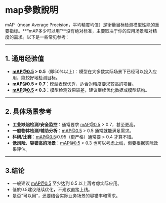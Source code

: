 # map參數說明

mAP（mean Average Precision，平均精度均值）是衡量目标检测模型性能的重要指标。**“mAP多少可以用”**没有绝对标准，主要取决于你的应用场景和对精度的需求。以下是一些常见参考：

---

## 1. 通用经验值

- **mAP@0.5 > 0.5**（即50%以上）：模型在大多数实际场景下已经可以投入应用，能较好地检测目标。
- **mAP@0.5 > 0.7**：模型表现优秀，适合对精度要求较高的项目。
- **mAP@0.5 < 0.3**：模型检测效果较差，建议继续优化数据或模型结构。

---

## 2. 具体场景参考

- **工业缺陷检测/安全监控**：通常要求 mAP@0.5 > 0.7，甚至更高。
- **一般物体检测/辅助分析**：mAP@0.5 > 0.5 通常就能满足需求。
- **科研/比赛**：mAP@0.5:0.95（更严格）通常要 > 0.4 才算不错。
- **低风险、容错高的场景**：mAP@0.5 > 0.3 也可以考虑上线，但要根据实际效果评估。

---

## 3.结论

- 一般建议 mAP@0.5 至少达到 0.5 以上再考虑实际应用。
- 低於0.5建议继续优化，不建议直接上线。
- 是否“可以用”，还要结合实际业务场景的容错率和需求。

